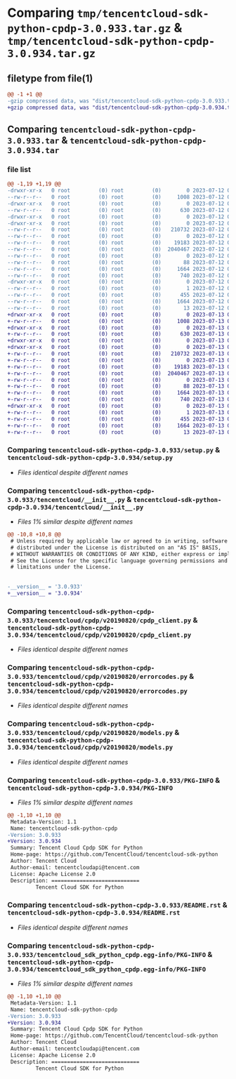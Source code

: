 # Comparing `tmp/tencentcloud-sdk-python-cpdp-3.0.933.tar.gz` & `tmp/tencentcloud-sdk-python-cpdp-3.0.934.tar.gz`

## filetype from file(1)

```diff
@@ -1 +1 @@
-gzip compressed data, was "dist/tencentcloud-sdk-python-cpdp-3.0.933.tar", last modified: Wed Jul 12 00:23:53 2023, max compression
+gzip compressed data, was "dist/tencentcloud-sdk-python-cpdp-3.0.934.tar", last modified: Thu Jul 13 00:19:23 2023, max compression
```

## Comparing `tencentcloud-sdk-python-cpdp-3.0.933.tar` & `tencentcloud-sdk-python-cpdp-3.0.934.tar`

### file list

```diff
@@ -1,19 +1,19 @@
-drwxr-xr-x   0 root         (0) root         (0)        0 2023-07-12 00:23:53.000000 tencentcloud-sdk-python-cpdp-3.0.933/
--rw-r--r--   0 root         (0) root         (0)     1008 2023-07-12 00:23:53.000000 tencentcloud-sdk-python-cpdp-3.0.933/setup.py
-drwxr-xr-x   0 root         (0) root         (0)        0 2023-07-12 00:23:53.000000 tencentcloud-sdk-python-cpdp-3.0.933/tencentcloud/
--rw-r--r--   0 root         (0) root         (0)      630 2023-07-12 00:23:53.000000 tencentcloud-sdk-python-cpdp-3.0.933/tencentcloud/__init__.py
-drwxr-xr-x   0 root         (0) root         (0)        0 2023-07-12 00:23:53.000000 tencentcloud-sdk-python-cpdp-3.0.933/tencentcloud/cpdp/
-drwxr-xr-x   0 root         (0) root         (0)        0 2023-07-12 00:23:53.000000 tencentcloud-sdk-python-cpdp-3.0.933/tencentcloud/cpdp/v20190820/
--rw-r--r--   0 root         (0) root         (0)   210732 2023-07-12 00:23:53.000000 tencentcloud-sdk-python-cpdp-3.0.933/tencentcloud/cpdp/v20190820/cpdp_client.py
--rw-r--r--   0 root         (0) root         (0)        0 2023-07-12 00:23:53.000000 tencentcloud-sdk-python-cpdp-3.0.933/tencentcloud/cpdp/v20190820/__init__.py
--rw-r--r--   0 root         (0) root         (0)    19183 2023-07-12 00:23:53.000000 tencentcloud-sdk-python-cpdp-3.0.933/tencentcloud/cpdp/v20190820/errorcodes.py
--rw-r--r--   0 root         (0) root         (0)  2040467 2023-07-12 00:23:53.000000 tencentcloud-sdk-python-cpdp-3.0.933/tencentcloud/cpdp/v20190820/models.py
--rw-r--r--   0 root         (0) root         (0)        0 2023-07-12 00:23:53.000000 tencentcloud-sdk-python-cpdp-3.0.933/tencentcloud/cpdp/__init__.py
--rw-r--r--   0 root         (0) root         (0)       88 2023-07-12 00:23:53.000000 tencentcloud-sdk-python-cpdp-3.0.933/setup.cfg
--rw-r--r--   0 root         (0) root         (0)     1664 2023-07-12 00:23:53.000000 tencentcloud-sdk-python-cpdp-3.0.933/PKG-INFO
--rw-r--r--   0 root         (0) root         (0)      740 2023-07-12 00:23:53.000000 tencentcloud-sdk-python-cpdp-3.0.933/README.rst
-drwxr-xr-x   0 root         (0) root         (0)        0 2023-07-12 00:23:53.000000 tencentcloud-sdk-python-cpdp-3.0.933/tencentcloud_sdk_python_cpdp.egg-info/
--rw-r--r--   0 root         (0) root         (0)        1 2023-07-12 00:23:53.000000 tencentcloud-sdk-python-cpdp-3.0.933/tencentcloud_sdk_python_cpdp.egg-info/dependency_links.txt
--rw-r--r--   0 root         (0) root         (0)      455 2023-07-12 00:23:53.000000 tencentcloud-sdk-python-cpdp-3.0.933/tencentcloud_sdk_python_cpdp.egg-info/SOURCES.txt
--rw-r--r--   0 root         (0) root         (0)     1664 2023-07-12 00:23:53.000000 tencentcloud-sdk-python-cpdp-3.0.933/tencentcloud_sdk_python_cpdp.egg-info/PKG-INFO
--rw-r--r--   0 root         (0) root         (0)       13 2023-07-12 00:23:53.000000 tencentcloud-sdk-python-cpdp-3.0.933/tencentcloud_sdk_python_cpdp.egg-info/top_level.txt
+drwxr-xr-x   0 root         (0) root         (0)        0 2023-07-13 00:19:23.000000 tencentcloud-sdk-python-cpdp-3.0.934/
+-rw-r--r--   0 root         (0) root         (0)     1008 2023-07-13 00:19:23.000000 tencentcloud-sdk-python-cpdp-3.0.934/setup.py
+drwxr-xr-x   0 root         (0) root         (0)        0 2023-07-13 00:19:23.000000 tencentcloud-sdk-python-cpdp-3.0.934/tencentcloud/
+-rw-r--r--   0 root         (0) root         (0)      630 2023-07-13 00:19:23.000000 tencentcloud-sdk-python-cpdp-3.0.934/tencentcloud/__init__.py
+drwxr-xr-x   0 root         (0) root         (0)        0 2023-07-13 00:19:23.000000 tencentcloud-sdk-python-cpdp-3.0.934/tencentcloud/cpdp/
+drwxr-xr-x   0 root         (0) root         (0)        0 2023-07-13 00:19:23.000000 tencentcloud-sdk-python-cpdp-3.0.934/tencentcloud/cpdp/v20190820/
+-rw-r--r--   0 root         (0) root         (0)   210732 2023-07-13 00:19:23.000000 tencentcloud-sdk-python-cpdp-3.0.934/tencentcloud/cpdp/v20190820/cpdp_client.py
+-rw-r--r--   0 root         (0) root         (0)        0 2023-07-13 00:19:23.000000 tencentcloud-sdk-python-cpdp-3.0.934/tencentcloud/cpdp/v20190820/__init__.py
+-rw-r--r--   0 root         (0) root         (0)    19183 2023-07-13 00:19:23.000000 tencentcloud-sdk-python-cpdp-3.0.934/tencentcloud/cpdp/v20190820/errorcodes.py
+-rw-r--r--   0 root         (0) root         (0)  2040467 2023-07-13 00:19:23.000000 tencentcloud-sdk-python-cpdp-3.0.934/tencentcloud/cpdp/v20190820/models.py
+-rw-r--r--   0 root         (0) root         (0)        0 2023-07-13 00:19:23.000000 tencentcloud-sdk-python-cpdp-3.0.934/tencentcloud/cpdp/__init__.py
+-rw-r--r--   0 root         (0) root         (0)       88 2023-07-13 00:19:23.000000 tencentcloud-sdk-python-cpdp-3.0.934/setup.cfg
+-rw-r--r--   0 root         (0) root         (0)     1664 2023-07-13 00:19:23.000000 tencentcloud-sdk-python-cpdp-3.0.934/PKG-INFO
+-rw-r--r--   0 root         (0) root         (0)      740 2023-07-13 00:19:23.000000 tencentcloud-sdk-python-cpdp-3.0.934/README.rst
+drwxr-xr-x   0 root         (0) root         (0)        0 2023-07-13 00:19:23.000000 tencentcloud-sdk-python-cpdp-3.0.934/tencentcloud_sdk_python_cpdp.egg-info/
+-rw-r--r--   0 root         (0) root         (0)        1 2023-07-13 00:19:23.000000 tencentcloud-sdk-python-cpdp-3.0.934/tencentcloud_sdk_python_cpdp.egg-info/dependency_links.txt
+-rw-r--r--   0 root         (0) root         (0)      455 2023-07-13 00:19:23.000000 tencentcloud-sdk-python-cpdp-3.0.934/tencentcloud_sdk_python_cpdp.egg-info/SOURCES.txt
+-rw-r--r--   0 root         (0) root         (0)     1664 2023-07-13 00:19:23.000000 tencentcloud-sdk-python-cpdp-3.0.934/tencentcloud_sdk_python_cpdp.egg-info/PKG-INFO
+-rw-r--r--   0 root         (0) root         (0)       13 2023-07-13 00:19:23.000000 tencentcloud-sdk-python-cpdp-3.0.934/tencentcloud_sdk_python_cpdp.egg-info/top_level.txt
```

### Comparing `tencentcloud-sdk-python-cpdp-3.0.933/setup.py` & `tencentcloud-sdk-python-cpdp-3.0.934/setup.py`

 * *Files identical despite different names*

### Comparing `tencentcloud-sdk-python-cpdp-3.0.933/tencentcloud/__init__.py` & `tencentcloud-sdk-python-cpdp-3.0.934/tencentcloud/__init__.py`

 * *Files 1% similar despite different names*

```diff
@@ -10,8 +10,8 @@
 # Unless required by applicable law or agreed to in writing, software
 # distributed under the License is distributed on an "AS IS" BASIS,
 # WITHOUT WARRANTIES OR CONDITIONS OF ANY KIND, either express or implied.
 # See the License for the specific language governing permissions and
 # limitations under the License.
 
 
-__version__ = '3.0.933'
+__version__ = '3.0.934'
```

### Comparing `tencentcloud-sdk-python-cpdp-3.0.933/tencentcloud/cpdp/v20190820/cpdp_client.py` & `tencentcloud-sdk-python-cpdp-3.0.934/tencentcloud/cpdp/v20190820/cpdp_client.py`

 * *Files identical despite different names*

### Comparing `tencentcloud-sdk-python-cpdp-3.0.933/tencentcloud/cpdp/v20190820/errorcodes.py` & `tencentcloud-sdk-python-cpdp-3.0.934/tencentcloud/cpdp/v20190820/errorcodes.py`

 * *Files identical despite different names*

### Comparing `tencentcloud-sdk-python-cpdp-3.0.933/tencentcloud/cpdp/v20190820/models.py` & `tencentcloud-sdk-python-cpdp-3.0.934/tencentcloud/cpdp/v20190820/models.py`

 * *Files identical despite different names*

### Comparing `tencentcloud-sdk-python-cpdp-3.0.933/PKG-INFO` & `tencentcloud-sdk-python-cpdp-3.0.934/PKG-INFO`

 * *Files 1% similar despite different names*

```diff
@@ -1,10 +1,10 @@
 Metadata-Version: 1.1
 Name: tencentcloud-sdk-python-cpdp
-Version: 3.0.933
+Version: 3.0.934
 Summary: Tencent Cloud Cpdp SDK for Python
 Home-page: https://github.com/TencentCloud/tencentcloud-sdk-python
 Author: Tencent Cloud
 Author-email: tencentcloudapi@tencent.com
 License: Apache License 2.0
 Description: ============================
         Tencent Cloud SDK for Python
```

### Comparing `tencentcloud-sdk-python-cpdp-3.0.933/README.rst` & `tencentcloud-sdk-python-cpdp-3.0.934/README.rst`

 * *Files identical despite different names*

### Comparing `tencentcloud-sdk-python-cpdp-3.0.933/tencentcloud_sdk_python_cpdp.egg-info/PKG-INFO` & `tencentcloud-sdk-python-cpdp-3.0.934/tencentcloud_sdk_python_cpdp.egg-info/PKG-INFO`

 * *Files 1% similar despite different names*

```diff
@@ -1,10 +1,10 @@
 Metadata-Version: 1.1
 Name: tencentcloud-sdk-python-cpdp
-Version: 3.0.933
+Version: 3.0.934
 Summary: Tencent Cloud Cpdp SDK for Python
 Home-page: https://github.com/TencentCloud/tencentcloud-sdk-python
 Author: Tencent Cloud
 Author-email: tencentcloudapi@tencent.com
 License: Apache License 2.0
 Description: ============================
         Tencent Cloud SDK for Python
```

